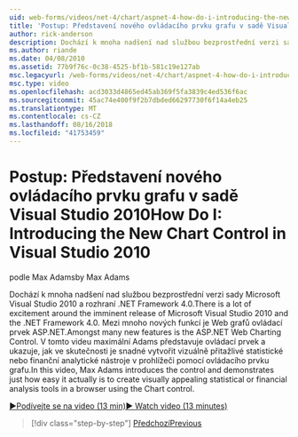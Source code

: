 ```yaml
---
uid: web-forms/videos/net-4/chart/aspnet-4-how-do-i-introducing-the-new-chart-control-in-visual-studio-2010
title: 'Postup: Představení nového ovládacího prvku grafu v sadě Visual Studio 2010 | Dokumentace Microsoftu'
author: rick-anderson
description: Dochází k mnoha nadšení nad službou bezprostřední verzi sady Microsoft Visual Studio 2010 a rozhraní .NET Framework 4.0. Mezi mnoho nových funkcí je technologie ASP.NET...
ms.author: riande
ms.date: 04/08/2010
ms.assetid: 77b9f76c-0c38-4525-bf1b-581c19e127ab
msc.legacyurl: /web-forms/videos/net-4/chart/aspnet-4-how-do-i-introducing-the-new-chart-control-in-visual-studio-2010
msc.type: video
ms.openlocfilehash: acd3033d4865ed45ab369f5fa3839c4ed536f6ac
ms.sourcegitcommit: 45ac74e400f9f2b7dbded66297730f6f14a4eb25
ms.translationtype: MT
ms.contentlocale: cs-CZ
ms.lasthandoff: 08/16/2018
ms.locfileid: "41753459"
---
```

<a name="how-do-i-introducing-the-new-chart-control-in-visual-studio-2010"></a><span data-ttu-id="c09b8-104">Postup: Představení nového ovládacího prvku grafu v sadě Visual Studio 2010</span><span class="sxs-lookup"><span data-stu-id="c09b8-104">How Do I: Introducing the New Chart Control in Visual Studio 2010</span></span>
====================
<span data-ttu-id="c09b8-105">podle Max Adams</span><span class="sxs-lookup"><span data-stu-id="c09b8-105">by Max Adams</span></span>

<span data-ttu-id="c09b8-106">Dochází k mnoha nadšení nad službou bezprostřední verzi sady Microsoft Visual Studio 2010 a rozhraní .NET Framework 4.0.</span><span class="sxs-lookup"><span data-stu-id="c09b8-106">There is a lot of excitement around the imminent release of Microsoft Visual Studio 2010 and the .NET Framework 4.0.</span></span> <span data-ttu-id="c09b8-107">Mezi mnoho nových funkcí je Web grafů ovládací prvek ASP.NET.</span><span class="sxs-lookup"><span data-stu-id="c09b8-107">Amongst many new features is the ASP.NET Web Charting Control.</span></span> <span data-ttu-id="c09b8-108">V tomto videu maximální Adams představuje ovládací prvek a ukazuje, jak ve skutečnosti je snadné vytvořit vizuálně přitažlivé statistické nebo finanční analytické nástroje v prohlížeči pomocí ovládacího prvku grafu.</span><span class="sxs-lookup"><span data-stu-id="c09b8-108">In this video, Max Adams introduces the control and demonstrates just how easy it actually is to create visually appealing statistical or financial analysis tools in a browser using the Chart control.</span></span>

[<span data-ttu-id="c09b8-109">&#9654;Podívejte se na video (13 min)</span><span class="sxs-lookup"><span data-stu-id="c09b8-109">&#9654; Watch video (13 minutes)</span></span>](https://channel9.msdn.com/Blogs/ASP-NET-Site-Videos/aspnet-4-how-do-i-introducing-the-new-chart-control-in-visual-studio-2010)

> [!div class="step-by-step"]
> [<span data-ttu-id="c09b8-110">Předchozí</span><span class="sxs-lookup"><span data-stu-id="c09b8-110">Previous</span></span>](aspnet-4-quick-hit-chart-control.md)
